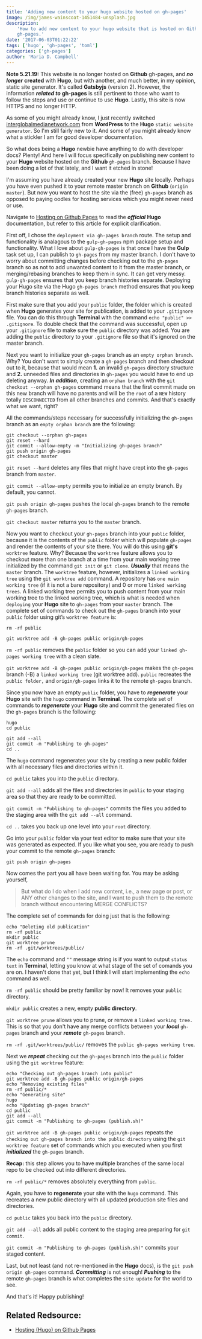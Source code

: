 ```yaml
---
title: 'Adding new content to your hugo website hosted on gh-pages'
image: /img/james-wainscoat-1451484-unsplash.jpg
description:
    'How to add new content to your hugo website that is hosted on Github
    gh-pages.'
date: '2017-06-03T01:22:22'
tags: ['hugo', 'gh-pages', 'toml']
categories: ['gh-pages']
author: 'Maria D. Campbell'
---
```


**Note 5.21.19:** This website is no longer hosted on **Github** gh-pages, and
**_no longer_** **created** with **Hugo**, but with another, and much better, in
my opinion, static site generator. It's called **Gatsbyjs** (version 2).
However, the information **_related to_** **gh-pages** is still pertinent to
those who want to follow the steps and use or continue to use **Hugo**. Lastly,
this site is now HTTPS and no longer HTTP.

As some of you might already know, I just recently switched
[interglobalmedianetwork.com](https://www.interglobalmedianetwork.com) from
**WordPress** to the **Hugo** `static website generator`. So I'm still fairly
new to it. And some of you might already know what a stickler I am for good
developer documentation.

So what does being a **Hugo** newbie have anything to do with developer docs?
Plenty! And here I will focus specifically on publishing new content to your
**Hugo** website hosted on the **Github** `gh-pages` branch. Because I have been
doing a lot of that lately, and I want it etched in stone!

I'm assuming you have already created your new **Hugo** site locally. Perhaps
you have even pushed it to your remote master branch on **Github**
(`origin master`). But now you want to host the site via the (free) `gh-pages`
branch as opposed to paying oodles for hosting services which you might never
need or use.

Navigate to
[Hosting on Github Pages](https://gohugo.io/tutorials/github-pages-blog#using-a-custom-domain)
to read the **_official_** **Hugo** documentation, but refer to this article for
explicit clarification.

First off, I chose the `deployment via gh-pages branch` route. The setup and
functionality is analagous to the `gulp-gh-pages` npm package setup and
functionality. What I love about `gulp-gh-pages` is that once I have the
**Gulp** task set up, I can publish to `gh-pages` from my master branch. I don't
have to worry about committing changes before checking out to the `gh-pages`
branch so as not to add unwanted content to it from the master branch, or
merging/rebasing branches to keep them in sync. It can get very messy.
`gulp-gh-pages` ensures that you keep branch histories separate. Deploying your
Hugo site via the Hugo `gh-pages branch` method ensures that you keep branch
histories separate as well.

First make sure that you add your `public` folder, the folder which is created
when **Hugo** generates your site for publication, is added to your `.gitignore`
file. You can do this through **Terminal** with the command
`echo "public" >> .gitignore`. To double check that the command was successful,
open up your `.gitignore` file to make sure the `public` directory was added.
You are adding the `public` directory to your `.gitignore` file so that it's
ignored on the master branch.

Next you want to initialize your `gh-pages` branch as an `empty orphan branch`.
Why? You don't want to simply create a `gh-pages` branch and then checkout out
to it, because that would mean **1.** an invalid `gh-pages` directory structure
and **2.** unneeded files and directories in `gh-pages` you would have to end up
deleting anyway. **_In addition_**, creating an `orphan branch` with the
`git checkout --orphan gh-pages` command means that the first commit made on
this new branch will have no parents and will be the `root` of a `NEW` history
totally `DISCONNECTED` from all other branches and commits. And that's exactly
what we want, right?

All the commands/steps necessary for successfully initializing the `gh-pages`
branch as an `empty orphan branch` are the following:

```shell
git checkout --orphan gh-pages
git reset --hard
git commit --allow-empty -m "Initializing gh-pages branch"
git push origin gh-pages
git checkout master
```

`git reset --hard` deletes any files that might have crept into the `gh-pages`
branch from `master`.

`git commit --allow-empty` permits you to initialize an empty branch. By
default, you cannot.

`git push origin gh-pages` pushes the local `gh-pages` branch to the remote
`gh-pages` branch.

`git checkout master` returns you to the `master` branch.

Now you want to checkout your `gh-pages` branch into your `public` folder,
because it is the contents of the `public` folder which will populate `gh-pages`
and render the contents of your site there. You will do this using **git's**
`worktree` feature. Why? Because the `worktree` feature allows you to checkout
more than one branch at a time from your main working tree initialized by the
command `git init` or `git clone`. **_Usually_** that means the `master` branch.
The `worktree` feature, however, initializes a `linked working tree` using the
`git worktree add` command. A repository has `one main working tree` (if it is
not a bare repository) and 0 or more `linked working trees`. A linked working
tree permits you to push content from your main working tree to the linked
working tree, which is what is needed when `deploying` your **Hugo** site to
`gh-pages` from your `master` branch. The complete set of commands to check out
the `gh-pages` branch into your `public` folder using git’s `worktree feature`
is:

```shell
rm -rf public

git worktree add -B gh-pages public origin/gh-pages
```

`rm -rf public` removes the `public` folder so you can add your
`linked gh-pages working tree` with a clean slate.

`git worktree add -B gh-pages public origin/gh-pages` makes the `gh-pages`
branch (-B) a `linked working tree` (git worktree add). `public` recreates the
`public folder,` and `origin/gh-pages` links it to the remote `gh-pages` branch.

Since you now have an empty `public` folder, you have to **_regenerate_** your
**Hugo** site with the `hugo` command in **Terminal**. The complete set of
commands to **_regenerate_** your **Hugo** site and commit the generated files
on the `gh-pages` branch is the following:

```shell
hugo
cd public

git add --all
git commit -m "Publishing to gh-pages"
cd ..
```

The `hugo` command regenerates your site by creating a new public folder with
all necessary files and directories within it.

`cd public` takes you into the `public` directory.

`git add --all` adds all the files and directories in `public` to your staging
area so that they are ready to be committed.

`git commit -m "Publishing to gh-pages"` commits the files you added to the
staging area with the `git add --all` command.

`cd ..` takes you back up one level into your `root` directory.

Go into your `public` folder via your text editor to make sure that your site
was generated as expected. If you like what you see, you are ready to push your
commit to the remote `gh-pages` branch:

```shell
git push origin gh-pages
```

Now comes the part you all have been waiting for. You may be asking yourself,

> But what do I do when I add new content, i.e., a new page or post, or ANY
> other changes to the site, and I want to push them to the remote branch
> without encountering MERGE CONFLICTS?

The complete set of commands for doing just that is the following:

```shell
echo "Deleting old publication"
rm -rf public
mkdir public
git worktree prune
rm -rf .git/worktrees/public/
```

The `echo` command and `""` message string is if you want to output
`status text` in **Terminal**, letting you know at what stage of the set of
comands you are on. I haven't done that yet, but I think I will start
implementing the `echo` command as well.

`rm -rf public` should be pretty familiar by now! It removes your `public`
directory.

`mkdir public` creates a new, empty **public directory**.

`git worktree prune` allows you to prune, or remove a `linked working tree.`
This is so that you don't have any merge conflicts between your **_local_**
`gh-pages` branch and your **_remote_** `gh-pages` branch.

`rm -rf .git/worktrees/public/` removes the `public gh-pages working tree`.

Next we **_repeat_** checking out the `gh-pages` branch into the `public` folder
using the `git worktree` feature:

```shell
echo "Checking out gh-pages branch into public"
git worktree add -B gh-pages public origin/gh-pages
echo "Removing existing files"
rm -rf public/*
echo "Generating site"
hugo
echo "Updating gh-pages branch"
cd public
git add --all
git commit -m "Publishing to gh-pages (publish.sh)"
```

`git worktree add -B gh-pages public origin/gh-pages` repeats the
`checking out gh-pages branch into the public directory` using the
`git worktree feature` set of commands which you executed when you first
**_initialized_** the `gh-pages` branch.

**Recap:** this step allows you to have multiple branches of the same local repo
to be checked out into different directories.

`rm -rf public/*` removes absolutely everything from `public`.

Again, you have to **regenerate** your site with the `hugo` command. This
recreates a new public directory with all updated production site files and
directories.

`cd public` takes you back into the `public` directory.

`git add --all` adds all public content to the staging area preparing for
`git commit`.

`git commit -m "Publishing to gh-pages (publish.sh)"` commits your staged
content.

Last, but not least (and not re-mentioned in the **Hugo** docs), is the
`git push origin gh-pages` command. **_Committing_** is not enough!
**_Pushing_** to the remote `gh-pages` branch is what completes the
`site update` for the world to see.

And that's it! Happy publishing!

## Related Redsource:

-   [Hosting (Hugo) on Github Pages]("https://gohugo.io/tutorials/github-pages-blog#using-a-custom-domain")
